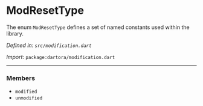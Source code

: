 # ModResetType

The enum `ModResetType` defines a set of named constants used within the library.

_Defined in: `src/modification.dart`_

_Import_: `package:dartora/modification.dart`


---


### Members

- `modified`
- `unmodified`